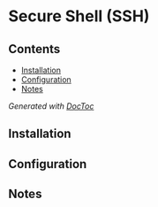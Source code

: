 # Secure Shell (SSH)

## Contents

<!-- START doctoc generated TOC please keep comment here to allow auto update -->
<!-- DON'T EDIT THIS SECTION, INSTEAD RE-RUN doctoc TO UPDATE -->


- [Installation](#installation)
- [Configuration](#configuration)
- [Notes](#notes)

<!-- END doctoc generated TOC please keep comment here to allow auto update -->
*Generated with [DocToc](https://github.com/thlorenz/doctoc)*
## Installation

## Configuration

## Notes

